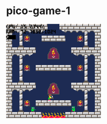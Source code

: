 # pico-game-1


![alt text](https://github.com/mRamiroGonzalez/pico-game-1/blob/master/gifs/pico-game-1_0.gif "aze")
